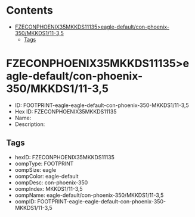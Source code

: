 



Contents
========

* [FZECONPHOENIX35MKKDS11135>eagle-default/con-phoenix-350/MKKDS1/11-3,5](#fzeconphoenix35mkkds11135eagle-defaultcon-phoenix-350mkkds111-35)
	* [Tags](#tags)

# FZECONPHOENIX35MKKDS11135>eagle-default/con-phoenix-350/MKKDS1/11-3,5

- ID: FOOTPRINT-eagle-eagle-default-con-phoenix-350-MKKDS1/11-3,5
- Hex ID: FZECONPHOENIX35MKKDS11135
- Name: 
- Description: 

## Tags

- hexID: FZECONPHOENIX35MKKDS11135
- oompType: FOOTPRINT
- oompSize: eagle
- oompColor: eagle-default
- oompDesc: con-phoenix-350
- oompIndex: MKKDS1/11-3,5
- oompName: eagle-default/con-phoenix-350/MKKDS1/11-3,5
- oompID: FOOTPRINT-eagle-eagle-default-con-phoenix-350-MKKDS1/11-3,5
